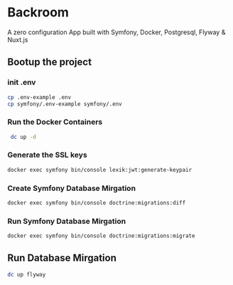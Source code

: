 # Backroom
A zero configuration App built with Symfony, Docker, Postgresql, Flyway & Nuxt.js

## Bootup the project
### init .env
```bash
cp .env-example .env
cp symfony/.env-example symfony/.env
```

### Run the Docker Containers
```bash
 dc up -d
```
### Generate the SSL keys
```bash
docker exec symfony bin/console lexik:jwt:generate-keypair
```
### Create Symfony Database Mirgation
```bash
docker exec symfony bin/console doctrine:migrations:diff
```
### Run Symfony Database Mirgation
```bash
docker exec symfony bin/console doctrine:migrations:migrate
```


## Run Database Mirgation
```bash
dc up flyway
```


